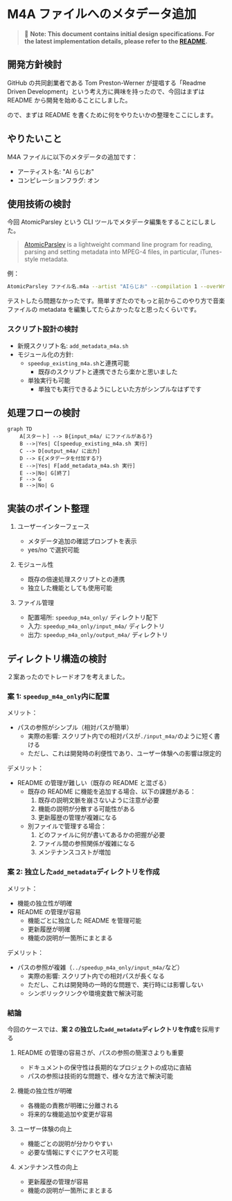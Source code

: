 # M4A ファイルへのメタデータ追加

> 🚧 **Note: This document contains initial design specifications. For the latest implementation details, please refer to the [README](../add_metadata/README.md).**

## 開発方針検討

GitHub の共同創業者である Tom Preston-Werner が提唱する「Readme Driven Development」という考え方に興味を持ったので、今回はまずは README から開発を始めることにしました。

ので、まずは README を書くために何をやりたいかの整理をここにします。

## やりたいこと

M4A ファイルに以下のメタデータの追加です：

- アーティスト名: "AI らじお"
- コンピレーションフラグ: オン

## 使用技術の検討

今回 AtomicParsley という CLI ツールでメタデータ編集をすることにしました。

> [AtomicParsley](https://github.com/wez/atomicparsley) is a lightweight command line program for reading, parsing and setting metadata into MPEG-4 files, in particular, iTunes-style metadata.

例：

```bash
AtomicParsley ファイル名.m4a --artist "AIらじお" --compilation 1 --overWrite
```

テストしたら問題なかったです。簡単すぎたのでもっと前からこのやり方で音楽ファイルの metadata を編集してたらよかったなと思ったくらいです。

### スクリプト設計の検討

- 新規スクリプト名: `add_metadata_m4a.sh`
- モジュール化の方針:
  - `speedup_existing_m4a.sh`と連携可能
    - 既存のスクリプトと連携できたら楽かと思いました
  - 単独実行も可能
    - 単独でも実行できるようにしといた方がシンプルなはずです

## 処理フローの検討

```mermaid
graph TD
    A[スタート] --> B{input_m4a/ にファイルがある?}
    B -->|Yes| C[speedup_existing_m4a.sh 実行]
    C --> D[output_m4a/ に出力]
    D --> E{メタデータを付加する?}
    E -->|Yes| F[add_metadata_m4a.sh 実行]
    E -->|No| G[終了]
    F --> G
    B -->|No| G
```

## 実装のポイント整理

1. ユーザーインターフェース

   - メタデータ追加の確認プロンプトを表示
   - yes/no で選択可能

2. モジュール性

   - 既存の倍速処理スクリプトとの連携
   - 独立した機能としても使用可能

3. ファイル管理
   - 配置場所: `speedup_m4a_only/` ディレクトリ配下
   - 入力: `speedup_m4a_only/input_m4a/` ディレクトリ
   - 出力: `speedup_m4a_only/output_m4a/` ディレクトリ

## ディレクトリ構造の検討

２案あったのでトレードオフを考えました。

### 案 1: `speedup_m4a_only`内に配置

メリット：

- パスの参照がシンプル（相対パスが簡単）
  - 実際の影響: スクリプト内での相対パスが`./input_m4a/`のように短く書ける
  - ただし、これは開発時の利便性であり、ユーザー体験への影響は限定的

デメリット：

- README の管理が難しい（既存の README と混ざる）
  - 既存の README に機能を追加する場合、以下の課題がある：
    1. 既存の説明文脈を崩さないように注意が必要
    2. 機能の説明が分散する可能性がある
    3. 更新履歴の管理が複雑になる
  - 別ファイルで管理する場合：
    1. どのファイルに何が書いてあるかの把握が必要
    2. ファイル間の参照関係が複雑になる
    3. メンテナンスコストが増加

### 案 2: 独立した`add_metadata`ディレクトリを作成

メリット：

- 機能の独立性が明確
- README の管理が容易
  - 機能ごとに独立した README を管理可能
  - 更新履歴が明確
  - 機能の説明が一箇所にまとまる

デメリット：

- パスの参照が複雑（`../speedup_m4a_only/input_m4a/`など）
  - 実際の影響: スクリプト内での相対パスが長くなる
  - ただし、これは開発時の一時的な問題で、実行時には影響しない
  - シンボリックリンクや環境変数で解決可能

### 結論

今回のケースでは、**案 2 の独立した`add_metadata`ディレクトリを作成**を採用する

1. README の管理の容易さが、パスの参照の簡潔さよりも重要

   - ドキュメントの保守性は長期的なプロジェクトの成功に直結
   - パスの参照は技術的な問題で、様々な方法で解決可能

2. 機能の独立性が明確

   - 各機能の責務が明確に分離される
   - 将来的な機能追加や変更が容易

3. ユーザー体験の向上

   - 機能ごとの説明が分かりやすい
   - 必要な情報にすぐにアクセス可能

4. メンテナンス性の向上
   - 更新履歴の管理が容易
   - 機能の説明が一箇所にまとまる
